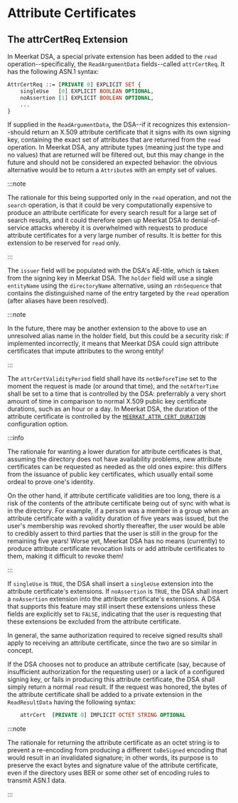 # Attribute Certificates

## The attrCertReq Extension

In Meerkat DSA, a special private extension has been added to the `read`
operation--specifically, the `ReadArgumentData` fields--called `attrCertReq`.
It has the following ASN.1 syntax:

```asn1
AttrCertReq ::= [PRIVATE 0] EXPLICIT SET {
    singleUse   [0] EXPLICIT BOOLEAN OPTIONAL,
    noAssertion [1] EXPLICIT BOOLEAN OPTIONAL,
    ...
}
```

If supplied in the `ReadArgumentData`, the DSA--if it recognizes this
extension--should return an X.509 attribute certificate that it signs with its
own signing key, containing the exact set of attributes that are returned from
the `read` operation. In Meerkat DSA, any attribute types (meaning just the
type and no values) that are returned will be filtered out, but this may change
in the future and should not be considered an expected behavior: the obvious
alternative would be to return a `Attribute`s with an empty set of values.

:::note

The rationale for this being supported only in the `read` operation, and not
the `search` operation, is that it could be very computationally expensive to
produce an attribute certificate for every search result for a large set of
search results, and it could therefore open up Meerkat DSA to denial-of-service
attacks whereby it is overwhelmed with requests to produce attribute
certificates for a very large number of results. It is better for this
extension to be reserved for `read` only.

:::

The `issuer` field will be populated with the DSA's AE-title, which is taken
from the signing key in Meerkat DSA. The `holder` field will use a single
`entityName` using the `directoryName` alternative, using an `rdnSequence` that
contains the distinguished name of the entry targeted by the `read` operation
(after aliases have been resolved).

:::note

In the future, there may be another extension to the above to use an unresolved
alias name in the holder field, but this could be a security risk: if
implemented incorrectly, it means that Meerkat DSA could sign attribute
certificates that impute attributes to the wrong entity!

:::

The `attrCertValidityPeriod` field shall have its `notBeforeTime` set to the
moment the request is made (or around that time), and the `notAfterTime` shall
be set to a time that is controlled by the DSA: preferrably a very short amount
of time in comparison to normal X.509 public key certificate durations, such as
an hour or a day. In Meerkat DSA, the duration of the attribute certificate is
controlled by the
[`MEERKAT_ATTR_CERT_DURATION`](./env.md#meerkat_attr_cert_duration)
configuration option.

:::info

The rationale for wanting a lower duration for attribute certificates is that,
assuming the directory does not have availability problems, new attribute
certificates can be requested as needed as the old ones expire: this differs
from the issuance of public key certificates, which usually entail some ordeal
to prove one's identity.

On the other hand, if attribute certificate validities are too long, there is a
risk of the contents of the attribute certificate being out of sync with what is
in the directory. For example, if a person was a member in a group when an
attribute certificate with a validity duration of five years was issued, but the
user's membership was revoked shortly thereafter, the user would be able to
credibly assert to third parties that the user is still in the group for the
remaining five years! Worse yet, Meerkat DSA has no means (currently) to produce
attribute certificate revocation lists or add attribute certificates to them,
making it difficult to revoke them!

:::

If `singleUse` is `TRUE`, the DSA shall insert a `singleUse` extension into the
attribute certificate's extensions. If `noAssertion` is `TRUE`, the DSA shall
insert a `noAssertion` extension into the attribute certificate's extensions. A
DSA that supports this feature may still insert these extensions unless these
fields are explicitly set to `FALSE`, indicating that the user is requesting
that these extensions be excluded from the attribute certificate.

In general, the same authorization required to receive signed results shall
apply to receiving an attribute certificate, since the two are so similar in
concept.

If the DSA chooses not to produce an attribute certificate (say, because of
insufficient authorization for the requesting user) or a lack of a configured
signing key, or fails in producing this attribute certificate, the DSA shall
simply return a normal `read` result. If the request was honored, the bytes of
the attribute certificate shall be added to a private extension in the
`ReadResultData` having the following syntax:

```asn1
    attrCert  [PRIVATE 0] IMPLICIT OCTET STRING OPTIONAL
```

:::note

The rationale for returning the attribute certificate as an octet string is to
prevent a re-encoding from producing a different `toBeSigned` encoding that
would result in an invalidated signature; in other words, its purpose is to
preserve the exact bytes and signature value of the attribute certificate, even
if the directory uses BER or some other set of encoding rules to transmit ASN.1
data.

:::

